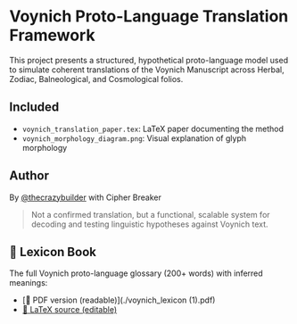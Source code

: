 # Voynich Proto-Language Translation Framework

This project presents a structured, hypothetical proto-language model used to simulate coherent translations of the Voynich Manuscript across Herbal, Zodiac, Balneological, and Cosmological folios.

## Included
- `voynich_translation_paper.tex`: LaTeX paper documenting the method
- `voynich_morphology_diagram.png`: Visual explanation of glyph morphology

## Author
By [@thecrazybuilder](https://github.com/thecrazybuilder) with Cipher Breaker

> Not a confirmed translation, but a functional, scalable system for decoding and testing linguistic hypotheses against Voynich text.

## 📘 Lexicon Book

The full Voynich proto-language glossary (200+ words) with inferred meanings:

- [📄 PDF version (readable)](./voynich_lexicon (1).pdf)
- [📄 LaTeX source (editable)](./voynich_lexicon_book_inferred.tex)
